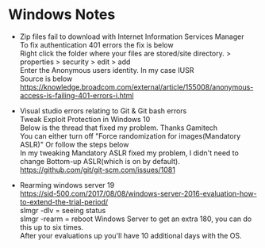 # Windows Notes
* Zip files fail to download with Internet Information Services Manager
  <br>To fix authentication 401 errors the fix is below
  <br>Right click the folder where your files are stored/site directory. > properties > security > edit > add
  <br>Enter the Anonymous users identity. In my case IUSR
  <br>Source is below
  <br>https://knowledge.broadcom.com/external/article/155008/anonymous-access-is-failing-401-errors-i.html
* Visual studio errors relating to Git & Git bash errors
  <br>Tweak Exploit Protection in Windows 10
  <br>Below is the thread that fixed my problem. Thanks Gamitech
  <br>You can either turn off "Force randomization for images(Mandatory ASLR)" Or follow the steps below
  <br>In my tweaking Mandatory ASLR fixed my problem, I didn't need to change Bottom-up ASLR(which is on by default).
  <br>https://github.com/git/git-scm.com/issues/1081
  
* Rearming windows server 19
  <br>https://sid-500.com/2017/08/08/windows-server-2016-evaluation-how-to-extend-the-trial-period/
  <br>slmgr -dlv = seeing status
  <br>slmgr -rearm = reboot Windows Server to get an extra 180, you can do this up to six times.
  <br>After your evaluations up you'll have 10 additional days with the OS.
  
